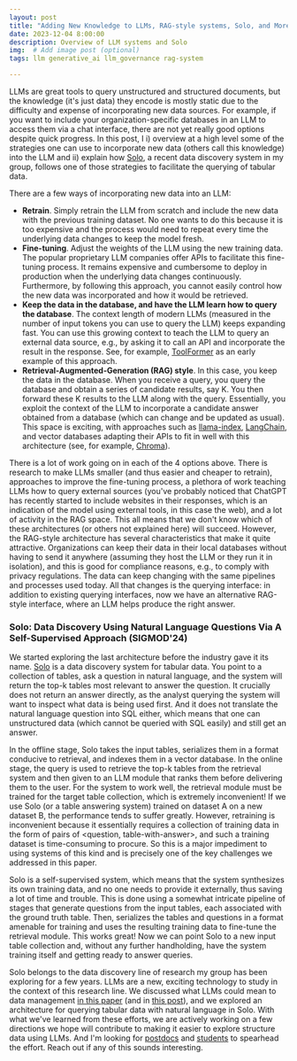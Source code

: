 ```yaml
---
layout: post
title: "Adding New Knowledge to LLMs, RAG-style systems, Solo, and More"
date: 2023-12-04 8:00:00
description: Overview of LLM systems and Solo
img:  # Add image post (optional)
tags: llm generative_ai llm_governance rag-system

---
```


LLMs are great tools to query unstructured and structured documents, but the knowledge (it's just data) they encode is mostly static due to the difficulty and expense of incorporating new data sources. For example, if you want to include your organization-specific databases in an LLM to access them via a chat interface, there are not yet really good options despite quick progress. In this post, I i) overview at a high level some of the strategies one can use to incorporate new data (others call this knowledge) into the LLM and ii) explain how [Solo](https://arxiv.org/pdf/2301.03560.pdf), a recent data discovery system in my group, follows one of those strategies to facilitate the querying of tabular data.

There are a few ways of incorporating new data into an LLM:

- **Retrain**. Simply retrain the LLM from scratch and include the new data with the previous training dataset. No one wants to do this because it is too expensive and the process would need to repeat every time the underlying data changes to keep the model fresh.
- **Fine-tuning**. Adjust the weights of the LLM using the new training data. The popular proprietary LLM companies offer APIs to facilitate this fine-tuning process. It remains expensive and cumbersome to deploy in production when the underlying data changes continuously. Furthermore, by following this approach, you cannot easily control how the new data was incorporated and how it would be retrieved.
- **Keep the data in the database, and have the LLM learn how to query the database**. The context length of modern LLMs (measured in the number of input tokens you can use to query the LLM) keeps expanding fast. You can use this growing context to teach the LLM to query an external data source, e.g., by asking it to call an API and incorporate the result in the response. See, for example, [ToolFormer](https://arxiv.org/abs/2302.04761) as an early example of this approach.
- **Retrieval-Augmented-Generation (RAG) style**. In this case, you keep the data in the database. When you receive a query, you query the database and obtain a series of candidate results, say K. You then forward these K results to the LLM along with the query. Essentially, you exploit the context of the LLM to incorporate a candidate answer obtained from a database (which can change and be updated as usual). This space is exciting, with approaches such as [llama-index](https://www.llamaindex.ai), [LangChain](https://www.langchain.com), and vector databases adapting their APIs to fit in well with this architecture (see, for example, [Chroma](https://www.trychroma.com/)).

There is a lot of work going on in each of the 4 options above. There is research to make LLMs smaller (and thus easier and cheaper to retrain), approaches to improve the fine-tuning process, a plethora of work teaching LLMs how to query external sources (you've probably noticed that ChatGPT has recently started to include websites in their responses, which is an indication of the model using external tools, in this case the web), and a lot of activity in the RAG space. This all means that we don't know which of these architectures (or others not explained here) will succeed. However, the RAG-style architecture has several characteristics that make it quite attractive. Organizations can keep their data in their local databases without having to send it anywhere (assuming they host the LLM or they run it in isolation), and this is good for compliance reasons, e.g., to comply with privacy regulations. The data can keep changing with the same pipelines and processes used today. All that changes is the querying interface: in addition to existing querying interfaces, now we have an alternative RAG-style interface, where an LLM helps produce the right answer.

### Solo: Data Discovery Using Natural Language Questions Via A Self-Supervised Approach (SIGMOD'24)

We started exploring the last architecture before the industry gave it its name. [Solo](https://arxiv.org/pdf/2301.03560.pdf) is a data discovery system for tabular data. You point to a collection of tables, ask a question in natural language, and the system will return the top-k tables most relevant to answer the question. It crucially does not return an answer directly, as the analyst querying the system will want to inspect what data is being used first. And it does not translate the natural language question into SQL either, which means that one can unstructured data (which cannot be queried with SQL easily) and still get an answer.

In the offline stage, Solo takes the input tables, serializes them in a format conducive to retrieval, and indexes them in a vector database. In the online stage, the query is used to retrieve the top-k tables from the retrieval system and then given to an LLM module that ranks them before delivering them to the user. For the system to work well, the retrieval module must be trained for the target table collection, which is extremely inconvenient! If we use Solo (or a table answering system) trained on dataset A on a new dataset B, the performance tends to suffer greatly. However, retraining is inconvenient because it essentially requires a collection of training data in the form of pairs of <question, table-with-answer>, and such a training dataset is time-consuming to procure. So this is a major impediment to using systems of this kind and is precisely one of the key challenges we addressed in this paper.

Solo is a self-supervised system, which means that the system synthesizes its own training data, and no one needs to provide it externally, thus saving a lot of time and trouble. This is done using a somewhat intricate pipeline of stages that generate questions from the input tables, each associated with the ground truth table. Then, serializes the tables and questions in a format amenable for training and uses the resulting training data to fine-tune the retrieval module. This works great! Now we can point Solo to a new input table collection and, without any further handholding, have the system training itself and getting ready to answer queries.

Solo belongs to the data discovery line of research my group has been exploring for a few years. LLMs are a new, exciting technology to study in the context of this research line. We discussed what LLMs could mean to data management [in this paper](http://raulcastrofernandez.com/papers/llm_db_vision_vldb23-11.pdf) (and in [this post](http://raulcastrofernandez.com/llm-markets/)), and we explored an architecture for querying tabular data with natural language in Solo. With what we've learned from these efforts, we are actively working on a few directions we hope will contribute to making it easier to explore structure data using LLMs. And I'm looking for [postdocs](https://datascience.uchicago.edu/research/postdoctoral-programs/dsi-scholars/) and [students](https://cs.uchicago.edu/academics/admission/?phd) to spearhead the effort. Reach out if any of this sounds interesting.